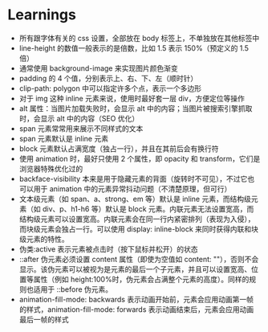 # Learnings

-   所有跟字体有关的 css 设置，全部放在 body 标签上，不单独放在其他标签中
-   line-height 的数值一般表示的是倍数，比如 1.5 表示 150%（预定义的 1.5 倍）
-   通常使用 background-image 来实现图片颜色渐变
-   padding 的 4 个值，分别表示上、右、下、左（顺时针）
-   clip-path: polygon 中可以指定许多个点，表示一个多边形
-   对于 img 这种 inline 元素来说，使用时最好套一层 div，方便定位等操作
-   alt 属性：当图片加载失败时，会显示 alt 中的内容；当图片被搜索引擎抓取时，会显示 alt 中的内容（SEO 优化）
-   span 元素常常用来展示不同样式的文本
-   span 元素默认是 inline 元素
-   block 元素默认占满宽度（独占一行），并且在其前后会有换行符
-   使用 animation 时，最好只使用 2 个属性，即 opacity 和 transform，它们是浏览器特殊优化过的
-   backface-visibility 本来是用于隐藏元素的背面（旋转时不可见），不过它也可以用于 animation 中的元素异常抖动问题（不清楚原理，但可行）
-   文本级元素（如 span、a、strong、em 等）默认是 inline 元素，而结构级元素（如 div、p、h1-h6 等）默认是 block 元素。内联元素无法设置宽高，而结构级元素可以设置宽高。内联元素会在同一行内紧密排列（表现为入侵），而块级元素会独占一行。可以使用 display: inline-block 来同时获得内联和块级元素的特性。
-   伪类:active 表示元素被点击时（按下鼠标并松开）的状态
-   ::after 伪元素必须设置 content 属性（即使为空值如 content: ""），否则不会显示。该伪元素可以被视为是元素的最后一个子元素，并且可以设置宽高、位置等属性（例如 height:100%时，伪元素会占满整个元素的高度）。同样的规则也适用于 ::before 伪元素。
-   animation-fill-mode: backwards 表示动画开始前，元素会应用动画第一帧的样式，animation-fill-mode: forwards 表示动画结束后，元素会应用动画最后一帧的样式

